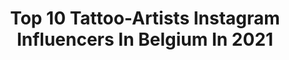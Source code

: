 ---
title: Top 10 Tattoo-Artists Instagram Influencers In Belgium In 2021
description: >-
  Find top tattoo-artists Instagram influencers in Belgium in 2021. Most popular hashtags: #portrait #belgium #photography #tattoo.
platform: Instagram
hits: 8
text_top: Analyze the most popular Instagram influencers on inBeat.
text_bottom: Our search engine holds 8 Instagram influencers like this in Belgium for you to contact.
profiles:
  - username: "edskillz"
    fullname: >-
      Ed Skillz
    bio: >-
      📍Liège, Belgique 🇧🇪•tattoo artist• media creator•born in Cameroun 🇨🇲 📧 info@skillzinc.com 💍@laraskillz
    location: "Belgium"
    followers: 23208
    engagement: 410
    commentsToLikes: 0.040004
    id: ck0w6ssvta4ow0i197j2fqyj1
    verified: false
    hashtags: "#carpe, #inked, #karpervisser, #karpfenfischen"
  - username: "luniechan"
    fullname: >-
      Lunie Chan
    bio: >-
      Agenda fermé! MAIL ONLY⚡ Owner at @coupdefoudre.tattoo (old Calypso tattoo) 💌 joanniesimioni@live.be She/her Baby tattoo artist 2016 Liège BELGIUM
    location: "Belgium"
    followers: 71409
    engagement: 293
    commentsToLikes: 0.022250
    id: ck8t8woshm4im0j78fhhtx2i4
    verified: false
    hashtags: "#tattooliege, #glittertattoo, #liegetattoo, #gamerink"
  - username: "daphnyelisa"
    fullname: >-
      DAPHNY LENEEUW
    bio: >-
      Belgian girl, 25y old based in Ghent that loves: coffee, traveling, modeling nd' figuration. -
    location: "Belgium"
    followers: 3445
    engagement: 2592
    commentsToLikes: 0.148386
    id: ckf5ukd47l7cy0j23g0wnigum
    verified: false
    hashtags: "#pictureoftheday, #portrait, #actresses, #tattooedgirls"
  - username: "mamavanvijf"
    fullname: >-
      Anne Cornut
    bio: >-
      37, mom of five, Belgium, Brussels. Make today count. You never get it back. mamavanvijf1@gmail.com Co-owner of @maisonslash
    location: "Belgium"
    followers: 23438
    engagement: 311
    commentsToLikes: 0.017461
    id: ckaoxgej8d4wl0i78ytqudawk
    verified: false
    hashtags: "#indardennen, #lovelyella, #lovelylukas, #mycrowd"
  - username: "glammed_by_lorraine"
    fullname: >-
      𝐋𝐨𝐫𝐫𝐚𝐢𝐧𝐞
    bio: >-
      📲 @makeuplifestyle_app ®️ 💄@baby_bylorraine ®️ ________________________ 𝐒𝐡𝐨𝐩 🛍 ⤵️
    location: "Belgium"
    followers: 87313
    engagement: 607
    commentsToLikes: 0.060483
    id: ck1360go545at0i193qavhsqd
    verified: false
    hashtags: "#juicylips, #smokeyeyes, #makeupartist, #browshape"
  - username: "valentinbruneau"
    fullname: >-
      Valentin bruneau
    bio: >-
      🌍 Fashion for men | Lifestyle 📍 Brussels, Belgium 👻 valentin_brn2 📬 valentin_bruneau@hotmail.com 📸 @vbrupictures
    location: "Belgium"
    followers: 42586
    engagement: 362
    commentsToLikes: 0.099721
    id: ck0w6zn3mb0xk0i1935o5l4v1
    verified: false
    hashtags: "#streetwear, #outfitoftheday, #belgiumblogger, #ootdmens"
  - username: "filipmoermanphotography"
    fullname: >-
      Filip Moerman
    bio: >-
      International Beauty, fashion, commercial, glamour photographer Scout- testphotographer Jackie Lee Res. photographer for P-magazine Playboy published
    location: "Belgium"
    followers: 11287
    engagement: 610
    commentsToLikes: 0.028451
    id: ck5hg93qi1kn20i11x8wd9z7l
    verified: false
    hashtags: "#eyes, #nikon, #shooting, #sea"
  - username: "tellementlui"
    fullname: >-
      Tellementlui
    bio: >-
      (LUI)GI,Men's Fashion blogger Since 2012 🇧🇪> #belgianinfluencer 🖋> collaboration: Tellementlui@gmail.com #FOREVERYOUNG
    location: "Belgium"
    followers: 67829
    engagement: 175
    commentsToLikes: 0.023378
    id: ck0tt0plz0niw0i19ophwkvva
    verified: false
    hashtags: "#lv, #vuitton, #sneakersaddict, #zebsquad"
---